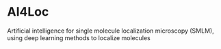 # AI4Loc
Artificial intelligence for single molecule localization microscopy (SMLM), using deep learning methods to localize molecules
